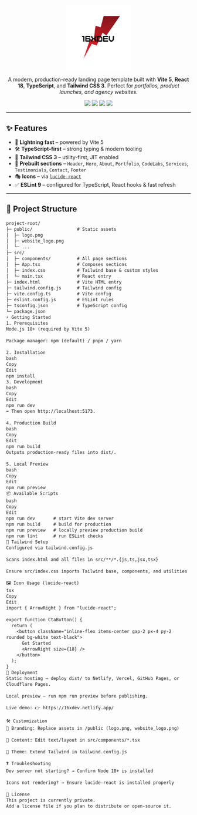 

<p align="center">
  <img src="public/logo.png" alt="16XDEV Logo" width="180" />
</p>





<p align="center">
  A modern, production-ready landing page template built with <b>Vite 5</b>, <b>React 18</b>, <b>TypeScript</b>, and <b>Tailwind CSS 3</b>.  
  Perfect for <i>portfolios, product launches, and agency websites</i>.
</p>

<p align="center">
  <a href="https://16xdev.netlify.app/" target="_blank"><img src="https://img.shields.io/badge/Live%20Preview-16xdev.netlify.app-red?style=for-the-badge" /></a>
  <img src="https://img.shields.io/badge/Vite-5-purple?style=for-the-badge&logo=vite" />
  <img src="https://img.shields.io/badge/React-18-blue?style=for-the-badge&logo=react" />
  <img src="https://img.shields.io/badge/TailwindCSS-3-06B6D4?style=for-the-badge&logo=tailwindcss" />
</p>

---

## ✨ Features

- 🚀 **Lightning fast** – powered by Vite 5  
- 🛠 **TypeScript-first** – strong typing & modern tooling  
- 🎨 **Tailwind CSS 3** – utility-first, JIT enabled  
- 🧩 **Prebuilt sections** – `Header`, `Hero`, `About`, `Portfolio`, `CodeLabs`, `Services`, `Testimonials`, `Contact`, `Footer`  
- 🎭 **Icons** – via [`lucide-react`](https://lucide.dev/)  
- ✅ **ESLint 9** – configured for TypeScript, React hooks & fast refresh  

---

## 📂 Project Structure

```plaintext
project-root/
├─ public/                 # Static assets
│  ├─ logo.png
│  ├─ website_logo.png
│  └─ ...
├─ src/
│  ├─ components/          # All page sections
│  ├─ App.tsx              # Composes sections
│  ├─ index.css            # Tailwind base & custom styles
│  └─ main.tsx             # React entry
├─ index.html              # Vite HTML entry
├─ tailwind.config.js      # Tailwind config
├─ vite.config.ts          # Vite config
├─ eslint.config.js        # ESLint rules
├─ tsconfig.json           # TypeScript config
└─ package.json
⚡ Getting Started
1. Prerequisites
Node.js 18+ (required by Vite 5)

Package manager: npm (default) / pnpm / yarn

2. Installation
bash
Copy
Edit
npm install
3. Development
bash
Copy
Edit
npm run dev
➡️ Then open http://localhost:5173.

4. Production Build
bash
Copy
Edit
npm run build
Outputs production-ready files into dist/.

5. Local Preview
bash
Copy
Edit
npm run preview
📦 Available Scripts
bash
Copy
Edit
npm run dev       # start Vite dev server
npm run build     # build for production
npm run preview   # locally preview production build
npm run lint      # run ESLint checks
🎨 Tailwind Setup
Configured via tailwind.config.js

Scans index.html and all files in src/**/*.{js,ts,jsx,tsx}

Ensure src/index.css imports Tailwind base, components, and utilities

🖼 Icon Usage (lucide-react)
tsx
Copy
Edit
import { ArrowRight } from "lucide-react";

export function CtaButton() {
  return (
    <button className="inline-flex items-center gap-2 px-4 py-2 rounded bg-white text-black">
      Get Started
      <ArrowRight size={18} />
    </button>
  );
}
🚀 Deployment
Static hosting – deploy dist/ to Netlify, Vercel, GitHub Pages, or Cloudflare Pages.

Local preview – run npm run preview before publishing.

Live demo: 👉 https://16xdev.netlify.app/

🛠 Customization
🔧 Branding: Replace assets in /public (logo.png, website_logo.png)

📝 Content: Edit text/layout in src/components/*.tsx

🎨 Theme: Extend Tailwind in tailwind.config.js

❓ Troubleshooting
Dev server not starting? → Confirm Node 18+ is installed

Icons not rendering? → Ensure lucide-react is installed properly

📜 License
This project is currently private.
Add a license file if you plan to distribute or open-source it.
